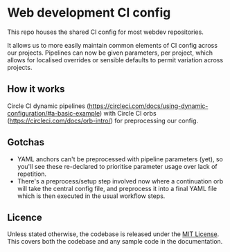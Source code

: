 # Web development CI config

This repo houses the shared CI config for most webdev repositories.

It allows us to more easily maintain common elements of CI config across our projects. Pipelines can now be given parameters, per project, which allows for localised overrides or sensible defaults to permit variation across projects.

## How it works

Circle CI dynamic pipelines (https://circleci.com/docs/using-dynamic-configuration/#a-basic-example) with Circle CI orbs (https://circleci.com/docs/orb-intro/) for preprocessing our config.

## Gotchas

- YAML anchors can't be preprocessed with pipeline parameters (yet), so you'll see these re-declared to prioritise parameter usage over lack of repetition.
- There's a preprocess/setup step involved now where a continuation orb will take the central config file, and preprocess it into a final YAML file which is then executed in the usual workflow steps.

## Licence

Unless stated otherwise, the codebase is released under the [MIT License](http://www.opensource.org/licenses/mit-license.php). This covers both the codebase and any sample code in the documentation.
